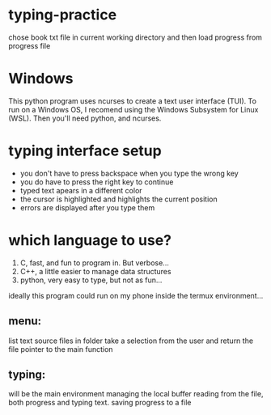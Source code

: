 # typing-practice
chose book txt file in current working directory and then load progress from progress file

# Windows
This python program uses ncurses to create a text user interface (TUI). To run on a Windows OS, I recomend using the Windows Subsystem for Linux (WSL). Then you'll need python, and ncurses.

# typing interface setup
* you don't have to press backspace when you type the wrong key
* you do have to press the right key to continue
* typed text apears in a different color
* the cursor is highlighted and highlights the current position
* errors are displayed after you type them

# which language to use?
 1. C, fast, and fun to program in. But verbose...
 2. C++, a little easier to manage data structures
 3. python, very easy to type, but not as fun...
 
ideally this program could run on my phone inside the termux environment...
 
## menu:
list text source files in folder
take a selection from the user and return the file pointer to the main function
	
## typing:
will be the main environment managing the local buffer
reading from the file, both progress and typing text.
saving progress to a file
	

